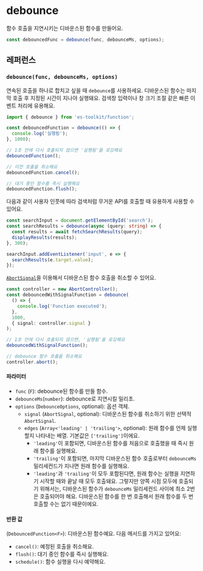 # debounce

함수 호출을 지연시키는 디바운스된 함수를 만들어요.

```typescript
const debouncedFunc = debounce(func, debounceMs, options);
```

## 레퍼런스

### `debounce(func, debounceMs, options)`

연속된 호출을 하나로 합치고 싶을 때 `debounce`를 사용하세요. 디바운스된 함수는 마지막 호출 후 지정된 시간이 지나야 실행돼요. 검색창 입력이나 창 크기 조절 같은 빠른 이벤트 처리에 유용해요.

```typescript
import { debounce } from 'es-toolkit/function';

const debouncedFunction = debounce(() => {
  console.log('실행됨');
}, 1000);

// 1초 안에 다시 호출되지 않으면 '실행됨'을 로깅해요
debouncedFunction();

// 이전 호출을 취소해요
debouncedFunction.cancel();

// 대기 중인 함수를 즉시 실행해요
debouncedFunction.flush();
```

다음과 같이 사용자 인풋에 따라 검색처럼 무거운 API를 호출할 때 유용하게 사용할 수 있어요.

```typescript
const searchInput = document.getElementById('search');
const searchResults = debounce(async (query: string) => {
  const results = await fetchSearchResults(query);
  displayResults(results);
}, 300);

searchInput.addEventListener('input', e => {
  searchResults(e.target.value);
});
```

[`AbortSignal`](https://developer.mozilla.org/en-US/docs/Web/API/AbortSignal)을 이용해서 디바운스된 함수 호출을 취소할 수 있어요.

```typescript
const controller = new AbortController();
const debouncedWithSignalFunction = debounce(
  () => {
    console.log('Function executed');
  },
  1000,
  { signal: controller.signal }
);

// 1초 안에 다시 호출되지 않으면, '실행됨'을 로깅해요
debouncedWithSignalFunction();

// debounce 함수 호출을 취소해요
controller.abort();
```

#### 파라미터

- `func` (`F`): debounce된 함수를 만들 함수.
- `debounceMs`(`number`): debounce로 지연시킬 밀리초.
- `options` (`DebounceOptions`, optional): 옵션 객체.
  - `signal` (`AbortSignal`, optional): 디바운스된 함수를 취소하기 위한 선택적 `AbortSignal`.
  - `edges` (`Array<'leading' | 'trailing'>`, optional): 원래 함수를 언제 실행할지 나타내는 배열. 기본값은 `['trailing']`이에요.
    - `'leading'`이 포함되면, 디바운스된 함수를 처음으로 호출했을 때 즉시 원래 함수를 실행해요.
    - `'trailing'`이 포함되면, 마지막 디바운스된 함수 호출로부터 `debounceMs` 밀리세컨드가 지나면 원래 함수를 실행해요.
    - `'leading'`과 `'trailing'`이 모두 포함된다면, 원래 함수는 실행을 지연하기 시작할 때와 끝날 때 모두 호출돼요. 그렇지만 양쪽 시점 모두에 호출되기 위해서는, 디바운스된 함수가 `debounceMs` 밀리세컨드 사이에 최소 2번은 호출되어야 해요. 디바운스된 함수를 한 번 호출해서 원래 함수를 두 번 호출할 수는 없기 때문이에요.

#### 반환 값

(`DebouncedFunction<F>`): 디바운스된 함수예요. 다음 메서드를 가지고 있어요:

- `cancel()`: 예정된 호출을 취소해요.
- `flush()`: 대기 중인 함수를 즉시 실행해요.
- `schedule()`: 함수 실행을 다시 예약해요.
